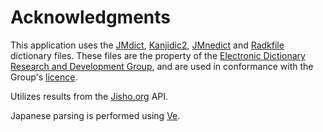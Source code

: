 # Acknowledgments

This application uses the [JMdict](https://www.edrdg.org/wiki/index.php/JMdict-EDICT_Dictionary_Project), [Kanjidic2](https://www.edrdg.org/wiki/index.php/KANJIDIC_Project), [JMnedict](http://nihongo.monash.edu//enamdict_doc.html) and [Radkfile](http://nihongo.monash.edu//kradinf.html) dictionary files. These files are the property of the [Electronic Dictionary Research and Development Group](http://www.edrdg.org/), and are used in conformance with the Group's [licence](http://www.edrdg.org/edrdg/licence.html).

Utilizes results from the [Jisho.org](https://jisho.org) API.

Japanese parsing is performed using [Ve](https://github.com/Kimtaro/ve).
